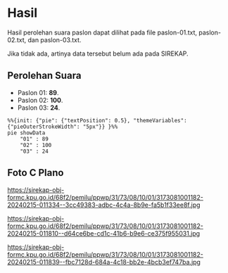 # Hasil

Hasil perolehan suara paslon dapat dilihat pada file paslon-01.txt, paslon-02.txt, dan paslon-03.txt.

Jika tidak ada, artinya data tersebut belum ada pada SIREKAP.

## Perolehan Suara

 * Paslon 01: **89**.
 * Paslon 02: **100**.
 * Paslon 03: **24**.

```mermaid
%%{init: {"pie": {"textPosition": 0.5}, "themeVariables": {"pieOuterStrokeWidth": "5px"}} }%%
pie showData
    "01" : 89
    "02" : 100
    "03" : 24
```
## Foto C Plano

https://sirekap-obj-formc.kpu.go.id/68f2/pemilu/ppwp/31/73/08/10/01/3173081001182-20240215-011334--3cc49383-adbc-4c4a-8b9e-fa5b1f33ee8f.jpg

https://sirekap-obj-formc.kpu.go.id/68f2/pemilu/ppwp/31/73/08/10/01/3173081001182-20240215-011810--d64ce6be-cd1c-41b6-b9e6-ce375f955031.jpg

https://sirekap-obj-formc.kpu.go.id/68f2/pemilu/ppwp/31/73/08/10/01/3173081001182-20240215-011839--fbc7128d-684a-4c18-bb2e-4bcb3ef747ba.jpg
